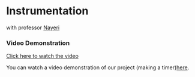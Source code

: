 # Instrumentation
with professor <a href="https://ece.ut.ac.ir/~students/m.nayeri">
    Nayeri
</a>

### Video Demonstration

[Click here to watch the video](https://raw.githubusercontent.com/M-Mashreghi/Instrumentation/main/Project/Q4/bandicam%202023-07-07%2001-46-13-402.mp4)

You can watch a video demonstration of our project (making a timer)[here](https://raw.githubusercontent.com/M-Mashreghi/Instrumentation/main/Project/Q4/bandicam%202023-07-07%2001-46-13-402.mp4).
































